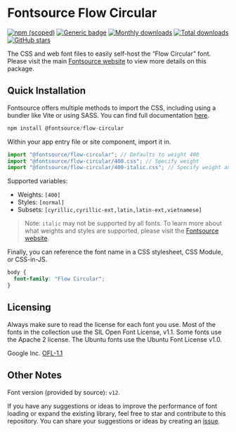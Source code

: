 # Fontsource Flow Circular

[![npm (scoped)](https://img.shields.io/npm/v/@fontsource/flow-circular?color=brightgreen)](https://www.npmjs.com/package/@fontsource/flow-circular) [![Generic badge](https://img.shields.io/badge/fontsource-passing-brightgreen)](https://github.com/fontsource/fontsource) [![Monthly downloads](https://badgen.net/npm/dm/@fontsource/flow-circular)](https://github.com/fontsource/fontsource) [![Total downloads](https://badgen.net/npm/dt/@fontsource/flow-circular)](https://github.com/fontsource/fontsource) [![GitHub stars](https://img.shields.io/github/stars/fontsource/fontsource.svg?style=social&label=Star)](https://github.com/fontsource/fontsource/stargazers)

The CSS and web font files to easily self-host the “Flow Circular” font. Please visit the main [Fontsource website](https://fontsource.org/fonts/flow-circular) to view more details on this package.

## Quick Installation

Fontsource offers multiple methods to import the CSS, including using a bundler like Vite or using SASS. You can find full documentation [here](https://fontsource.org/docs/getting-started/introduction).

```javascript
npm install @fontsource/flow-circular
```

Within your app entry file or site component, import it in.

```javascript
import "@fontsource/flow-circular"; // Defaults to weight 400
import "@fontsource/flow-circular/400.css"; // Specify weight
import "@fontsource/flow-circular/400-italic.css"; // Specify weight and style
```

Supported variables:
- Weights: `[400]`
- Styles: `[normal]`
- Subsets: `[cyrillic,cyrillic-ext,latin,latin-ext,vietnamese]`

> Note: `italic` may not be supported by all fonts. To learn more about what weights and styles are supported, please visit the [Fontsource website](https://fontsource.org/fonts/flow-circular).

Finally, you can reference the font name in a CSS stylesheet, CSS Module, or CSS-in-JS.

```css
body {
  font-family: "Flow Circular";
}
```

## Licensing
Always make sure to read the license for each font you use. Most of the fonts in the collection use the SIL Open Font License, v1.1. Some fonts use the Apache 2 license. The Ubuntu fonts use the Ubuntu Font License v1.0.

Google Inc.
[OFL-1.1](http://scripts.sil.org/OFL)

## Other Notes
Font version (provided by source): `v12`.

If you have any suggestions or ideas to improve the performance of font loading or expand the existing library, feel free to star and contribute to this repository. You can share your suggestions or ideas by creating an [issue](https://github.com/fontsource/fontsource/issues).
